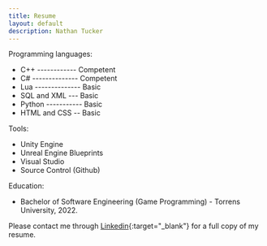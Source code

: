 ```yaml
---
title: Resume
layout: default
description: Nathan Tucker
---
```


Programming languages:  
* C++ ------------ Competent
* C# -------------- Competent
* Lua -------------- Basic
* SQL and XML --- Basic
* Python ----------- Basic
* HTML and CSS -- Basic

Tools:
* Unity Engine
* Unreal Engine Blueprints
* Visual Studio
* Source Control (Github)

Education:
* Bachelor of Software Engineering (Game Programming) - Torrens University, 2022.

Please contact me through [Linkedin](https://www.linkedin.com/in/nathan-tucker-3613a4227/){:target="_blank"} for a full copy of my resume.  
